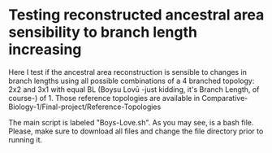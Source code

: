 # Testing reconstructed ancestral area sensibility to branch length increasing
Here I test if the ancestral area reconstruction is sensible to changes in branch lengths using all possible combinations of a 4 branched topology: 2x2 and 3x1 with equal BL (Boysu Lovū -just kidding, it's Branch Length, of course-) of 1. Those reference topologies are available in Comparative-Biology-1/Final-project/Reference-Topologies

The main script is labeled "Boys-Love.sh". As you may see, is a bash file. Please, make sure to download all files and change the file directory prior to running it.
